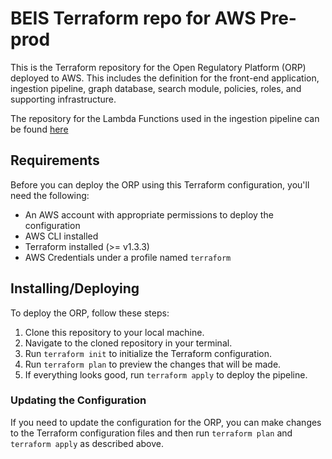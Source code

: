 # BEIS Terraform repo for AWS Pre-prod

This is the Terraform repository for the Open Regulatory Platform (ORP) deployed to AWS. This includes the definition for the front-end application, ingestion pipeline, graph database, search module, policies, roles, and supporting infrastructure.

The repository for the Lambda Functions used in the ingestion pipeline can be found [here](https://github.com/mdrxtech/beis-orp-data-service)

## Requirements

Before you can deploy the ORP using this Terraform configuration, you'll need the following:

- An AWS account with appropriate permissions to deploy the configuration
- AWS CLI installed
- Terraform installed (>= v1.3.3)
- AWS Credentials under a profile named `terraform`

## Installing/Deploying

To deploy the ORP, follow these steps:

1. Clone this repository to your local machine.
2. Navigate to the cloned repository in your terminal.
3. Run `terraform init` to initialize the Terraform configuration.
4. Run `terraform plan` to preview the changes that will be made.
5. If everything looks good, run `terraform apply` to deploy the pipeline.

### Updating the Configuration

If you need to update the configuration for the ORP, you can make changes to the Terraform configuration files and then run `terraform plan` and `terraform apply` as described above.

